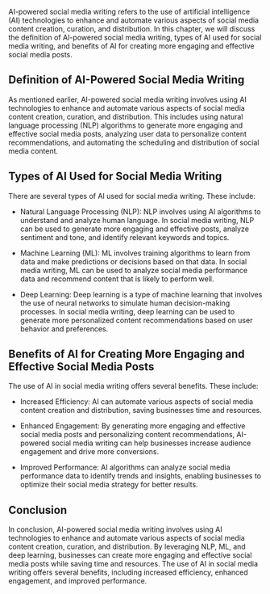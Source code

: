 
AI-powered social media writing refers to the use of artificial intelligence (AI) technologies to enhance and automate various aspects of social media content creation, curation, and distribution. In this chapter, we will discuss the definition of AI-powered social media writing, types of AI used for social media writing, and benefits of AI for creating more engaging and effective social media posts.

Definition of AI-Powered Social Media Writing
---------------------------------------------

As mentioned earlier, AI-powered social media writing involves using AI technologies to enhance and automate various aspects of social media content creation, curation, and distribution. This includes using natural language processing (NLP) algorithms to generate more engaging and effective social media posts, analyzing user data to personalize content recommendations, and automating the scheduling and distribution of social media content.

Types of AI Used for Social Media Writing
-----------------------------------------

There are several types of AI used for social media writing. These include:

* Natural Language Processing (NLP): NLP involves using AI algorithms to understand and analyze human language. In social media writing, NLP can be used to generate more engaging and effective posts, analyze sentiment and tone, and identify relevant keywords and topics.

* Machine Learning (ML): ML involves training algorithms to learn from data and make predictions or decisions based on that data. In social media writing, ML can be used to analyze social media performance data and recommend content that is likely to perform well.

* Deep Learning: Deep learning is a type of machine learning that involves the use of neural networks to simulate human decision-making processes. In social media writing, deep learning can be used to generate more personalized content recommendations based on user behavior and preferences.

Benefits of AI for Creating More Engaging and Effective Social Media Posts
--------------------------------------------------------------------------

The use of AI in social media writing offers several benefits. These include:

* Increased Efficiency: AI can automate various aspects of social media content creation and distribution, saving businesses time and resources.

* Enhanced Engagement: By generating more engaging and effective social media posts and personalizing content recommendations, AI-powered social media writing can help businesses increase audience engagement and drive more conversions.

* Improved Performance: AI algorithms can analyze social media performance data to identify trends and insights, enabling businesses to optimize their social media strategy for better results.

Conclusion
----------

In conclusion, AI-powered social media writing involves using AI technologies to enhance and automate various aspects of social media content creation, curation, and distribution. By leveraging NLP, ML, and deep learning, businesses can create more engaging and effective social media posts while saving time and resources. The use of AI in social media writing offers several benefits, including increased efficiency, enhanced engagement, and improved performance.
